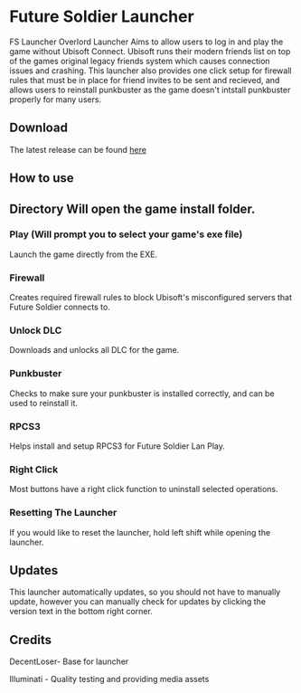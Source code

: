 # Future Soldier Launcher  
FS Launcher Overlord Launcher Aims to allow users to log in and play the game without Ubisoft Connect. Ubisoft runs their modern friends list on top of the games original legacy friends system which causes connection issues and crashing. This launcher also provides one click setup for firewall rules that must be in place for friend invites to be sent and recieved, and allows users to reinstall punkbuster as the game doesn't intstall punkbuster properly for many users. 
  
## Download
The latest release can be found [here](https://github.com/Arganom/Overlord/releases/tag/GRFSO-Launcher)  
  
## How to use 

## Directory Will open the game install folder.
### Play (Will prompt you to select your game's exe file)   
Launch the game directly from the EXE.  
### Firewall   
Creates required firewall rules to block Ubisoft's misconfigured servers that Future Soldier connects to.  
### Unlock DLC   
Downloads and unlocks all DLC for the game.
### Punkbuster   
Checks to make sure your punkbuster is installed correctly, and can be used to reinstall it.  
### RPCS3   
Helps install and setup RPCS3 for Future Soldier Lan Play.  
  
### Right Click  
Most buttons have a right click function to uninstall selected operations. 
  
### Resetting The Launcher
If you would like to reset the launcher, hold left shift while opening the launcher.  
  

## Updates
This launcher automatically updates, so you should not have to manually update, however you can manually check for updates by clicking the version text in the bottom right corner.

## Credits
DecentLoser- Base for launcher 

Illuminati - Quality testing and providing media assets


